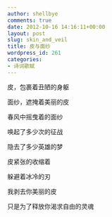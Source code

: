 ```yaml
---
author: shellbye
comments: true
date: 2012-10-16 14:16:11+00:00
layout: post
slug: skin_and_veil
title: 皮与面纱
wordpress_id: 261
categories:
- 诗词歌赋
---
```


皮，包裹着丑陋的身躯

面纱，遮掩着美丽的皮

  


春风中摇曳着的面纱

唤起了多少次的征战

隐去了多少英雄的梦

  


皮紧张的收缩着

躲避着冰冷的刃

我剥去你美丽的皮

只是为了释放你渴求自由的灵魂
